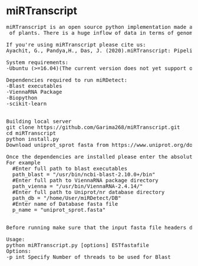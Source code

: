 # miRTranscript

<pre>
miRTranscript is an open source python implementation made available under the GNU General Public License. It requires Python3 or above for smooth running. The software screens novel precursor sequences from transcriptome datasets<br> of plants. There is a huge inflow of data in terms of genomics and molecular biology. There are several softwares for screening miRNA from small RNA-seq data. However, there is a scarcity of working softwares for screening miRNA from transcriptome data. Moreover the ones available are mostly based on homology. Here, we present an ML-based system with Random Forest algorithm named miRTranscript for the computational prediction of miRNA from plant transcriptome datasets. 

If you're using miRTranscript please cite us:
Ayachit, G., Pandya,H., Das, J. (2020).miRTranscript: Pipeline for automated detection of novel miRNAs from plant transcriptomes using a mixed homology and machine learning approach.Manuscript submitted for publication. 

System requirements:
-Ubuntu (>=16.04)(The current version does not yet support other platforms or run via conda environment)

Dependencies required to run miRDetect:
-Blast executables
-ViennaRNA Package 
-Biopython
-scikit-learn


Building local server
git clone https://github.com/Garima268/miRTranscript.git
cd miRTranscript
python install.py
Download uniprot_sprot fasta from https://www.uniprot.org/downloads and place the file in DB folder

Once the dependencies are installed please enter the absolute paths of all the above in the config.py 
For example
  #Enter full path to blast executables
  path_blast = "/usr/bin/ncbi-blast-2.10.0+/bin"
  #Enter full path to ViennaRNA package directory
  path_vienna = "/usr/bin/ViennaRNA-2.4.14/"
  #Enter full path to Uniprot/nr database directory
  path_db = "/home/User/miRDetect/DB"
  #Enter name of Database fasta file
  p_name = "uniprot_sprot.fasta"
  

Before running make sure that the input fasta file headers do not have spaces in them. Please remove spaces in headers from file

Usage:
python miRTranscript.py [options] ESTfastafile 
Options:
-p int Specify Number of threads to be used for Blast 

</pre>


